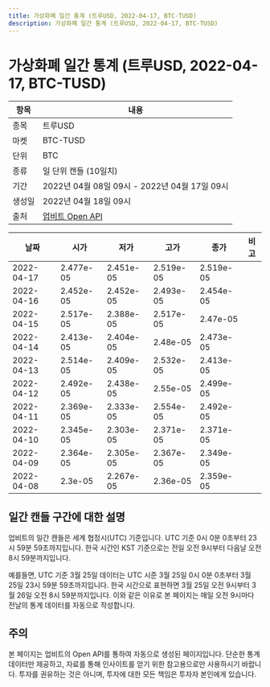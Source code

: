 ```yaml
---
title: 가상화폐 일간 통계 (트루USD, 2022-04-17, BTC-TUSD)
description: 가상화폐 일간 통계 (트루USD, 2022-04-17, BTC-TUSD)
---
```



가상화폐 일간 통계 (트루USD, 2022-04-17, BTC-TUSD)
===

|항목|내용|
|--|--|
|종목|트루USD|
|마켓|BTC-TUSD|
|단위|BTC|
|종류|일 단위 캔들 (10일치)|
|기간|2022년 04월 08일 09시 - 2022년 04월 17일 09시|
|생성일|2022년 04월 18일 09시|
|출처|[업비트 Open API](https://docs.upbit.com)|


|날짜|시가|저가|고가|종가|비고|
|--|--|--|--|--|--|
|2022-04-17|2.477e-05|2.451e-05|2.519e-05|2.519e-05|    |
|2022-04-16|2.452e-05|2.452e-05|2.493e-05|2.454e-05|    |
|2022-04-15|2.517e-05|2.388e-05|2.517e-05|2.47e-05|    |
|2022-04-14|2.413e-05|2.404e-05|2.48e-05|2.473e-05|    |
|2022-04-13|2.514e-05|2.409e-05|2.532e-05|2.413e-05|    |
|2022-04-12|2.492e-05|2.438e-05|2.55e-05|2.499e-05|    |
|2022-04-11|2.369e-05|2.333e-05|2.554e-05|2.492e-05|    |
|2022-04-10|2.345e-05|2.303e-05|2.371e-05|2.371e-05|    |
|2022-04-09|2.364e-05|2.305e-05|2.367e-05|2.349e-05|    |
|2022-04-08|2.3e-05|2.267e-05|2.36e-05|2.359e-05|    |


일간 캔들 구간에 대한 설명
---


업비트의 일간 캔들은 세계 협정시(UTC) 기준입니다. 
UTC 기준 0시 0분 0초부터 23시 59분 59초까지입니다. 
한국 시간인 KST 기준으로는 전일 오전 9시부터 다음날 오전 8시 59분까지입니다. 


예를들면, UTC 기준 3월 25일 데이터는 UTC 시준 3월 25일 0시 0분 0초부터 3월 25일 23시 59분 59초까지입니다. 
한국 시간으로 표현하면 3월 25일 오전 9시부터 3월 26일 오전 8시 59분까지입니다. 
이와 같은 이유로 본 페이지는 매일 오전 9시마다 전날의 통계 데이터를 자동으로 작성합니다. 


주의
---


본 페이지는 업비트의 Open API를 통하여 자동으로 생성된 페이지입니다. 
단순한 통계 데이터만 제공하고, 자료를 통해 인사이트를 얻기 위한 참고용으로만 사용하시기 바랍니다. 
투자를 권유하는 것은 아니며, 투자에 대한 모든 책임은 투자자 본인에게 있습니다. 
